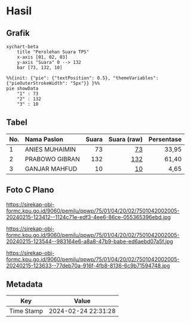 # Hasil

## Grafik

```mermaid
xychart-beta
    title "Perolehan Suara TPS"
    x-axis [01, 02, 03]
    y-axis "Suara" 0 --> 132
    bar [73, 132, 10]
```

```mermaid
%%{init: {"pie": {"textPosition": 0.5}, "themeVariables": {"pieOuterStrokeWidth": "5px"}} }%%
pie showData
    "1" : 73
    "2" : 132
    "3" : 10
```

## Tabel

| No. | Nama Paslon    | Suara | Suara (raw) | Persentase |
|:--- |:-------------- | -----:| -----------:| ----------:|
| 1   | ANIES MUHAIMIN | 73    | [73][p-1]   | 33,95      |
| 2   | PRABOWO GIBRAN | 132   | [132][p-2]  | 61,40      |
| 3   | GANJAR MAHFUD  | 10    | [10][p-3]   | 4,65       |


[p-1]: https://github.com/gigit-pemilu/pemilu-2024-75-gorontalo/blob/main/pilpres/hitung-suara/sub/75-gorontalo/sub/01-gorontalo/sub/04-tibawa/sub/2002-isimu-selatan/sub/005-tps/sub/paslon-1.txt
[p-2]: https://github.com/gigit-pemilu/pemilu-2024-75-gorontalo/blob/main/pilpres/hitung-suara/sub/75-gorontalo/sub/01-gorontalo/sub/04-tibawa/sub/2002-isimu-selatan/sub/005-tps/sub/paslon-2.txt
[p-3]: https://github.com/gigit-pemilu/pemilu-2024-75-gorontalo/blob/main/pilpres/hitung-suara/sub/75-gorontalo/sub/01-gorontalo/sub/04-tibawa/sub/2002-isimu-selatan/sub/005-tps/sub/paslon-3.txt

## Foto C Plano

https://sirekap-obj-formc.kpu.go.id/9060/pemilu/ppwp/75/01/04/20/02/7501042002005-20240215-123412--1124c71e-edf3-4ee6-86ce-055365396ebd.jpg

https://sirekap-obj-formc.kpu.go.id/9060/pemilu/ppwp/75/01/04/20/02/7501042002005-20240215-123544--983164e6-a8a8-47b9-babe-ed6aebd07a5f.jpg

https://sirekap-obj-formc.kpu.go.id/9060/pemilu/ppwp/75/01/04/20/02/7501042002005-20240215-123633--77deb70a-916f-4fb8-8136-6c9b71594748.jpg


## Metadata

| Key        | Value               |
| ---------- | ------------------- |
| Time Stamp | 2024-02-24 22:31:28 |



